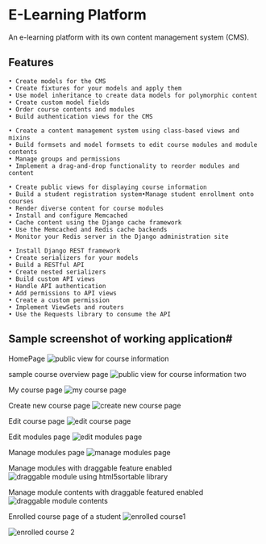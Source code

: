 # E-Learning Platform
An e-learning platform with its own content management system (CMS).

## Features
``` 
• Create models for the CMS
• Create fixtures for your models and apply them
• Use model inheritance to create data models for polymorphic content
• Create custom model fields
• Order course contents and modules
• Build authentication views for the CMS

• Create a content management system using class-based views and mixins
• Build formsets and model formsets to edit course modules and module contents
• Manage groups and permissions
• Implement a drag-and-drop functionality to reorder modules and content

• Create public views for displaying course information
• Build a student registration system•Manage student enrollment onto courses
• Render diverse content for course modules
• Install and configure Memcached
• Cache content using the Django cache framework
• Use the Memcached and Redis cache backends
• Monitor your Redis server in the Django administration site

• Install Django REST framework
• Create serializers for your models
• Build a RESTful API
• Create nested serializers
• Build custom API views
• Handle API authentication
• Add permissions to API views
• Create a custom permission
• Implement ViewSets and routers
• Use the Requests library to consume the API 
```

## Sample screenshot of working application#
HomePage 
![public view for course information](https://github.com/natcobbinah/E-Learning-platform_Django/assets/10479361/7563495d-7644-4322-80ce-f86272b81295)

sample course overview page
![public view for course information two](https://github.com/natcobbinah/E-Learning-platform_Django/assets/10479361/21e322f4-4837-499a-89ed-f402bf499255)

My course page
![my course page](https://github.com/natcobbinah/E-Learning-platform_Django/assets/10479361/c93ab197-0d6a-41b5-a9f2-fc926d9c85d8)

Create new course page
![create new course page](https://github.com/natcobbinah/E-Learning-platform_Django/assets/10479361/a4e94c60-e714-4ae3-9cd1-48e2f676bcfa)

Edit course page
![edit course page](https://github.com/natcobbinah/E-Learning-platform_Django/assets/10479361/62875595-edd1-4863-9b1b-7a2f91966920)

Edit modules page
![edit modules page](https://github.com/natcobbinah/E-Learning-platform_Django/assets/10479361/3a0f2f24-0a65-45b1-9ded-fa00a35c4a2d)

Manage modules page
![manage modules page](https://github.com/natcobbinah/E-Learning-platform_Django/assets/10479361/c26a4a92-ccf1-432e-b1e3-25acb917b14b)

Manage modules with draggable feature enabled
![draggable module using html5sortable library](https://github.com/natcobbinah/E-Learning-platform_Django/assets/10479361/b98a3a0e-515e-477e-990e-130431bce2c6)

Manage module contents with draggable featured enabled
![draggable module contents](https://github.com/natcobbinah/E-Learning-platform_Django/assets/10479361/9d80074b-792f-48d7-b064-71659800f46b)

Enrolled course page of a student
![enrolled course1](https://github.com/natcobbinah/E-Learning-platform_Django/assets/10479361/86145f34-08ad-4b09-9047-926a6078c203)

![enrolled course 2](https://github.com/natcobbinah/E-Learning-platform_Django/assets/10479361/0c094b55-415f-45bd-b99c-555837820c3b)



